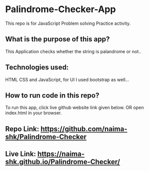 # Palindrome-Checker-App

This repo is for JavaScript Problem solving Practice activity.

## What is the purpose of this app?
This Application checks whether the string is palandrome or not..


## Technologies used:
HTML CSS and JavaScript, for UI I used bootstrap as well...

## How to run code in this repo?
To run this app, click live github website link given below. OR
open index.html in your browser.

## Repo Link: https://github.com/naima-shk/Palindrome-Checker

## Live Link: https://naima-shk.github.io/Palindrome-Checker/
